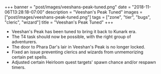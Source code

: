 +++
banner = "post/images/veeshans-peak-tuned.png"
date = "2018-11-06T13:28:18-07:00"
description = "Veeshan's Peak Tuned"
images = ["post/images/veeshans-peak-tuned.png"]
tags = ["zone", "tier", "bugs", "cleric", "wizard"]
title = "Veeshan's Peak Tuned"
+++
* Veeshan's Peak has been tuned to bring it back to Kunark era.
* The T4 task should now be possible, with the right group of adventurers.
* The door to Phara Dar's lair in Veeshan's Peak is no longer locked.
* Fixed an issue preventing clerics and wizards from unmemorizing certain pet spells.
* Adjusted certain Heirloom quest targets' spawn chance and/or respawn timers.

<!--more-->
